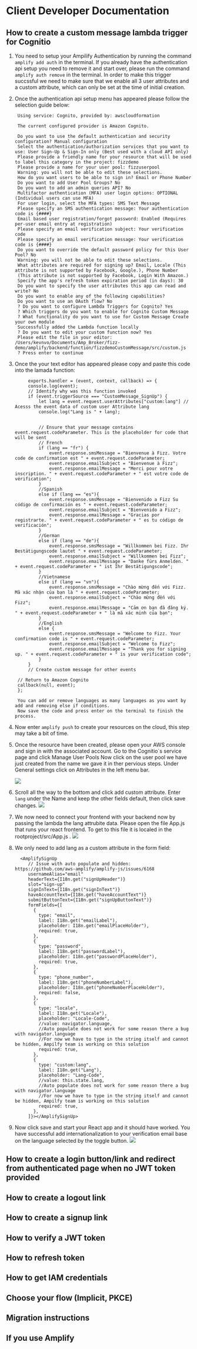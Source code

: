 # Client Developer Documentation
## How to create a custom message lambda trigger for Cognitio
1. You need to setup your Ampilify Authentication by running the command `amplify add auth` in the terminal.
    If you already have the authentication api setup you need to remove it and start over, please run the command `amplify auth remove` in the terminal.
    In order to make this trigger succssful we need to make sure that we enable all 3 user attributes and a custom attribute, which can only be set at the time of initial creation. 

1. Once the authentication api setup menu has appeared please follow the selection guide below:

        Using service: Cognito, provided by: awscloudformation
        
        The current configured provider is Amazon Cognito. 
        
        Do you want to use the default authentication and security configuration? Manual configuration
        Select the authentication/authorization services that you want to use: User Sign-Up & Sign-In only (Best used with a cloud API only)
        Please provide a friendly name for your resource that will be used to label this category in the project: fizzdemo
        Please provide a name for your user pool: fizzuserpool
        Warning: you will not be able to edit these selections. 
        How do you want users to be able to sign in? Email or Phone Number
        Do you want to add User Pool Groups? No
        Do you want to add an admin queries API? No
        Multifactor authentication (MFA) user login options: OPTIONAL (Individual users can use MFA)
        For user login, select the MFA types: SMS Text Message
        Please specify an SMS authentication message: Your authentication code is {####}
        Email based user registration/forgot password: Enabled (Requires per-user email entry at registration)
        Please specify an email verification subject: Your verification code
        Please specify an email verification message: Your verification code is {####}
        Do you want to override the default password policy for this User Pool? No
        Warning: you will not be able to edit these selections. 
        What attributes are required for signing up? Email, Locale (This attribute is not supported by Facebook, Google.), Phone Number 
        (This attribute is not supported by Facebook, Login With Amazon.)
        Specify the app's refresh token expiration period (in days): 30
        Do you want to specify the user attributes this app can read and write? No
        Do you want to enable any of the following capabilities? 
        Do you want to use an OAuth flow? No
        ? Do you want to configure Lambda Triggers for Cognito? Yes
        ? Which triggers do you want to enable for Cognito Custom Message
        ? What functionality do you want to use for Custom Message Create your own module
        Successfully added the Lambda function locally
        ? Do you want to edit your custom function now? Yes
        Please edit the file in your editor: /Users/kevnvo/Documents/Amp_Broker/fizz-demo/amplify/backend/function/fizzdemoCustomMessage/src/custom.js
        ? Press enter to continue 

1. Once the your text editor has appeared please copy and paste this code into the lamada function:

            exports.handler = (event, context, callback) => {
            console.log(event);
            // Identify why was this function invoked
            if (event.triggerSource === "CustomMessage_SignUp") {
                let lang = event.request.userAttributes["custom:lang"] // Acesss the event data of custom user Attribute lang
                console.log("Lang is " + lang);


                // Ensure that your message contains event.request.codeParameter. This is the placeholder for code that will be sent
                // French
                if (lang == "fr") {
                    event.response.smsMessage = "Bienvenue à Fizz. Votre code de confirmation est " + event.request.codeParameter;
                    event.response.emailSubject = "Bienvenue à Fizz";
                    event.response.emailMessage = "Merci pour votre inscription. " + event.request.codeParameter + " est votre code de vérification";
                } 
                //Spanish
                else if (lang == "es"){
                    event.response.smsMessage = "Bienvenido a Fizz Su código de confirmación es " + event.request.codeParameter;
                    event.response.emailSubject = "Bienvenido a Fizz";
                    event.response.emailMessage = "Gracias por registrarte. " + event.request.codeParameter + " es tu código de verificación";
                }
                //German
                else if (lang == "de"){
                    event.response.smsMessage = "Willkommen bei Fizz. Ihr Bestätigungscode lautet " + event.request.codeParameter;
                    event.response.emailSubject = "Willkommen bei Fizz";
                    event.response.emailMessage = "Danke fürs Anmelden. " + event.request.codeParameter + " ist Ihr Bestätigungscode";
                }
                //Vietnamese
                else if (lang == "vn"){
                    event.response.smsMessage = "Chào mừng đến với Fizz. Mã xác nhận của bạn là " + event.request.codeParameter;
                    event.response.emailSubject = "Chào mừng đến với Fizz";
                    event.response.emailMessage = "Cảm ơn bạn đã đăng ký. " + event.request.codeParameter + " là mã xác minh của bạn";
                }
                //English
                else {
                    event.response.smsMessage = "Welcome to Fizz. Your confirmation code is " + event.request.codeParameter;
                    event.response.emailSubject = "Welcome to Fizz";
                    event.response.emailMessage = "Thank you for signing up. " + event.request.codeParameter + " is your verification code";
                }
            }
            // Create custom message for other events

        // Return to Amazon Cognito
        callback(null, event);
        };

        You can add or remove languages as many languages as you want by add and removing else if conditions.
        Now save the code and press enter on the terminal to finish the process.

1. Now enter `amplify push` to create your resources on the cloud, this step may take a bit of time.

1. Once the resource have been created, please open your AWS console and sign in with the associated account.
   Go to the Cognitio`s service page and click Manage User Pools 
   Now click on the user pool we have just created from the name we gave it in ther pervious steps.
   Under General settings click on Attributes in the left menu bar.

   ![](Images/Cognitio_submenu.png)

1. Scroll all the way to the bottom and click add custom attribute.
   Enter `lang` under the Name and keep the other fields default, then click save changes.
   ![](Images/Attributes.png)

1. We now need to connect your frontend with your backend now by passing the lambda the lang attrubite data.
   Please open the file App.js that runs your react frontend. To get to this file it is localed in the rootproject/src/App.js .
   ![](Images/App.png)


1. We only need to add lang as a custom attribute in the form field:

         <AmplifySignUp 
            // Issue with auto populate and hidden: https://github.com/aws-amplify/amplify-js/issues/6168
            usernameAlias="email"
            headerText={I18n.get("signUpHeader")}
            slot="sign-up"
            signInText={I18n.get("signInText")}
            haveAccountText={I18n.get("haveAccountText")}
            submitButtonText={I18n.get("signUpButtonText")}
            formFields={[
              {
                type: "email",
                label: I18n.get("emailLabel"),
                placeholder: I18n.get("emailPlaceHolder"),
                required: true,
              },
              {
                type: "password",
                label: I18n.get("passwordLabel"),
                placeholder: I18n.get("passwordPlaceHolder"),
                required: true,
              },
              {
                type: "phone_number",
                label: I18n.get("phoneNumberLabel"),
                placeholder: I18n.get("phoneNumberPlaceHolder"),
                required: false,
              },
              {
                type: "locale",
                label: I18n.get("Locale"),
                placeholder: "Locale-Code",
                //value: navigator.language,
                //Auto populate does not work for some reason there a bug with navigator.language
                //For now we have to type in the string itself and cannot be hidden, Ampilfy team is working on this solution
                required: true,
              },
              {
                type: "custom:lang",
                label: I18n.get("Lang"),
                placeholder: "Lang-Code",
                //value: this.state.lang,
                //Auto populate does not work for some reason there a bug with navigator.language
                //For now we have to type in the string itself and cannot be hidden, Ampilfy team is working on this solution
                required: true,
              },
            ]}></AmplifySignUp>

1. Now click save and start your React app and it should have worked. You have successful add internationalization to your verification email base on the language selected by the toggle button.
   ![](Images/Custom_message.png)

## How to create a login button/link and redirect from authenticated page when no JWT token provided
## How to create a logout link
## How to create a signup link
## How to verify a JWT token
## How to refresh token
## How to get IAM credentials
## Choose your flow (Implicit, PKCE)
## Migration instructions
## If you use Amplify

